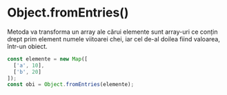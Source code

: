 # Object.fromEntries()

Metoda va transforma un array ale cărui elemente sunt array-uri ce conțin drept prim element numele viitoarei chei, iar cel de-al doilea fiind valoarea, într-un obiect.

```javascript
const elemente = new Map([
  ['a', 10],
  ['b', 20]
]);
const obi = Object.fromEntries(elemente);
```
